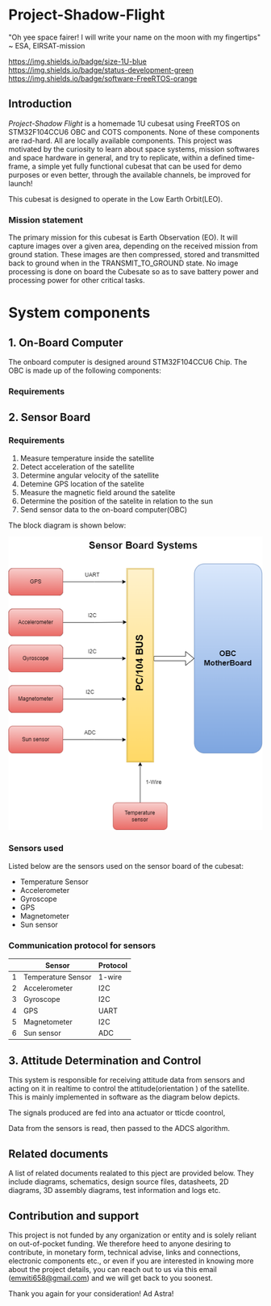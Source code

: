 # Project-Shadow-Flight
"Oh yee space fairer!
I will write your name on the moon with my fingertips"
~ ESA, EIRSAT-mission

https://img.shields.io/badge/size-1U-blue  
https://img.shields.io/badge/status-development-green  
https://img.shields.io/badge/software-FreeRTOS-orange


## Introduction
*Project-Shadow Flight* is a homemade 1U cubesat using FreeRTOS on STM32F104CCU6 OBC 
and COTS components. None of these components are rad-hard. All are locally available 
components. This project was motivated by the curiosity to learn about space systems, 
mission softwares and space hardware in general, and try to replicate, within 
a defined time-frame,  a simple yet fully functional cubesat that can be used 
for demo purposes or even better, through the available channels, be improved for launch! 

This cubesat is designed to operate in the Low Earth Orbit(LEO). 

### Mission statement
The primary mission for this cubesat is Earth Observation (EO). It will capture images over
a given area, depending on the received mission from ground station. These images are then
compressed, stored and transmitted back to ground when in the TRANSMIT_TO_GROUND state. No image processing is 
done on board the Cubesate so as to save battery power and processing power for other critical 
tasks. 

# System components 
## 1. On-Board Computer 
The onboard computer is designed around STM32F104CCU6 Chip. 
The OBC is made up of the following components: 

### Requirements 

## 2. Sensor Board 
### Requirements 
1. Measure temperature inside the satellite
2. Detect acceleration of the satellite 
3. Determine angular velocity of the satellite
4. Detemine GPS location of the satelite
5. Measure the magnetic field around the satelite
6. Determine the position of the satelite in relation to the sun
7. Send sensor data to the on-board computer(OBC)

The block diagram is shown below:

![](./user-docs/images/sensor-board.png)

### Sensors used 
Listed below are the sensors used on the sensor board of the cubesat:
- Temperature Sensor
- Accelerometer
- Gyroscope
- GPS
- Magnetometer
- Sun sensor

### Communication protocol for sensors 
|   | Sensor             | Protocol |
|---|--------------------|----------|
| 1 | Temperature Sensor | 1-wire   |
| 2 | Accelerometer      | I2C      |
| 3 | Gyroscope          | I2C      |
| 4 | GPS                | UART     |
| 5 | Magnetometer       | I2C      |
| 6 | Sun sensor         | ADC      |

## 3. Attitude Determination and Control
This system is responsible for receiving attitude data from sensors and acting on it in realtime 
to control the attitude(orientation ) of the satellite.
This is mainly implemented in software as the diagram below depicts.

The signals produced are fed into ana actuator or tticde coontrol,

Data from the sensors is read, then passed to the ADCS algorithm.

## Related documents
A list of related documents realated to this pject are provided below. They include diagrams, schematics,
design source files, datasheets, 2D diagrams, 3D assembly diagrams, test information and logs etc.

## Contribution and support
This project is not funded by any organization or entity and 
is solely reliant on out-of-pocket funding. 
We therefore heed to anyone desiring to contribute, 
in monetary form, technical advise, links and connections, 
electronic components etc., or even if you are interested in knowing more 
about the project details,
 you can reach out to us via this email (emwiti658@gmail.com) 
 and we will get back to you soonest.  

 Thank you again for your consideration! Ad Astra!

